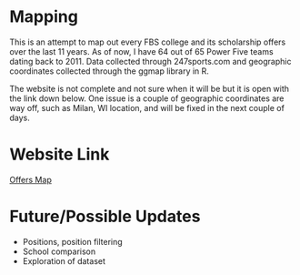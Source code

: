 # Mapping

This is an attempt to map out every FBS college and its scholarship offers over the last 11 years. As of now, I have 64 out of 65 Power Five teams dating back to 2011. Data collected through 247sports.com and geographic coordinates collected through the ggmap library in R.

The website is not complete and not sure when it will be but it is open with the link down below. One issue is a couple of geographic coordinates are way off, such as Milan, WI location, and will be fixed in the next couple of days.

# Website Link

[Offers Map](https://martinherz.shinyapps.io/OffersMap/)


# Future/Possible Updates

* Positions, position filtering
* School comparison
* Exploration of dataset
